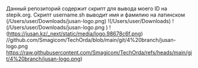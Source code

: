 Данный репозиторий содержит скрипт для вывода моего ID на stepik.org.
Cкрипт username.sh выводит имя и фамилию на латинском
(/Users/user/Downloads/jusan-logo.png)
!(/Users/user/Downloads)
!(/Users/user/Downloads/jusan-logo.png
)
!(https://jusan.kz/_next/static/media/logo.98678c6f.png)
//github.com/Smagicom/TechOrda/blob/main/git/4%20branch/jusan-logo.png
https://raw.githubusercontent.com/Smagicom/TechOrda/refs/heads/main/git/4%20branch/jusan-logo.png)

